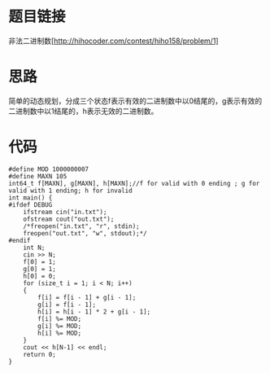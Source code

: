 ﻿# 题目链接
非法二进制数[http://hihocoder.com/contest/hiho158/problem/1]
# 思路
简单的动态规划，分成三个状态f表示有效的二进制数中以0结尾的，g表示有效的二进制数中以1结尾的，h表示无效的二进制数。
# 代码
	#define MOD 1000000007
	#define MAXN 105
	int64_t f[MAXN], g[MAXN], h[MAXN];//f for valid with 0 ending ; g for valid with 1 ending; h for invalid
	int main() {
	#ifdef DEBUG
	    ifstream cin("in.txt");
		ofstream cout("out.txt");
		/*freopen("in.txt", "r", stdin);
		freopen("out.txt", "w", stdout);*/
	#endif
		int N;
		cin >> N;
		f[0] = 1;
		g[0] = 1;
		h[0] = 0;
		for (size_t i = 1; i < N; i++)
		{
			f[i] = f[i - 1] + g[i - 1];
			g[i] = f[i - 1];
			h[i] = h[i - 1] * 2 + g[i - 1];
			f[i] %= MOD;
			g[i] %= MOD;
			h[i] %= MOD;
		}
		cout << h[N-1] << endl;
		return 0;
	}